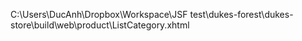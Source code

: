 C:\Users\DucAnh\Dropbox\Workspace\JSF test\dukes-forest\dukes-store\build\web\product\ListCategory.xhtml
